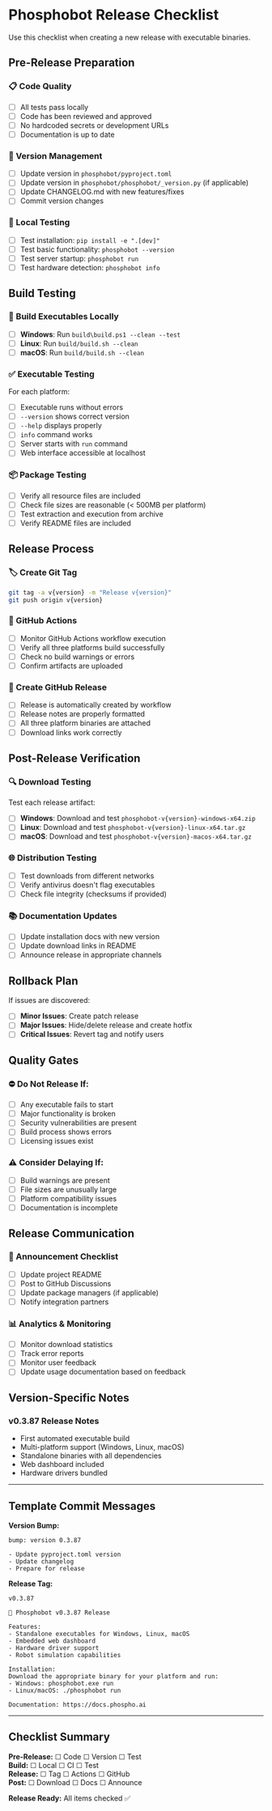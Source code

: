 # Phosphobot Release Checklist

Use this checklist when creating a new release with executable binaries.

## Pre-Release Preparation

### 📋 Code Quality
- [ ] All tests pass locally
- [ ] Code has been reviewed and approved
- [ ] No hardcoded secrets or development URLs
- [ ] Documentation is up to date

### 🔢 Version Management
- [ ] Update version in `phosphobot/pyproject.toml`
- [ ] Update version in `phosphobot/phosphobot/_version.py` (if applicable)
- [ ] Update CHANGELOG.md with new features/fixes
- [ ] Commit version changes

### 🧪 Local Testing
- [ ] Test installation: `pip install -e ".[dev]"`
- [ ] Test basic functionality: `phosphobot --version`
- [ ] Test server startup: `phosphobot run`
- [ ] Test hardware detection: `phosphobot info`

## Build Testing

### 🔨 Build Executables Locally
- [ ] **Windows**: Run `build\build.ps1 --clean --test`
- [ ] **Linux**: Run `build/build.sh --clean` 
- [ ] **macOS**: Run `build/build.sh --clean`

### ✅ Executable Testing
For each platform:
- [ ] Executable runs without errors
- [ ] `--version` shows correct version
- [ ] `--help` displays properly
- [ ] `info` command works
- [ ] Server starts with `run` command
- [ ] Web interface accessible at localhost

### 📦 Package Testing
- [ ] Verify all resource files are included
- [ ] Check file sizes are reasonable (< 500MB per platform)
- [ ] Test extraction and execution from archive
- [ ] Verify README files are included

## Release Process

### 🏷️ Create Git Tag
```bash
git tag -a v{version} -m "Release v{version}"
git push origin v{version}
```

### 🤖 GitHub Actions
- [ ] Monitor GitHub Actions workflow execution
- [ ] Verify all three platforms build successfully
- [ ] Check no build warnings or errors
- [ ] Confirm artifacts are uploaded

### 📝 Create GitHub Release
- [ ] Release is automatically created by workflow
- [ ] Release notes are properly formatted
- [ ] All three platform binaries are attached
- [ ] Download links work correctly

## Post-Release Verification

### 🔍 Download Testing
Test each release artifact:
- [ ] **Windows**: Download and test `phosphobot-v{version}-windows-x64.zip`
- [ ] **Linux**: Download and test `phosphobot-v{version}-linux-x64.tar.gz`
- [ ] **macOS**: Download and test `phosphobot-v{version}-macos-x64.tar.gz`

### 🌐 Distribution Testing
- [ ] Test downloads from different networks
- [ ] Verify antivirus doesn't flag executables
- [ ] Check file integrity (checksums if provided)

### 📚 Documentation Updates
- [ ] Update installation docs with new version
- [ ] Update download links in README
- [ ] Announce release in appropriate channels

## Rollback Plan

If issues are discovered:
- [ ] **Minor Issues**: Create patch release
- [ ] **Major Issues**: Hide/delete release and create hotfix
- [ ] **Critical Issues**: Revert tag and notify users

## Quality Gates

### ⛔ Do Not Release If:
- [ ] Any executable fails to start
- [ ] Major functionality is broken
- [ ] Security vulnerabilities are present
- [ ] Build process shows errors
- [ ] Licensing issues exist

### ⚠️ Consider Delaying If:
- [ ] Build warnings are present
- [ ] File sizes are unusually large
- [ ] Platform compatibility issues
- [ ] Documentation is incomplete

## Release Communication

### 📢 Announcement Checklist
- [ ] Update project README
- [ ] Post to GitHub Discussions
- [ ] Update package managers (if applicable)
- [ ] Notify integration partners

### 📊 Analytics & Monitoring
- [ ] Monitor download statistics
- [ ] Track error reports
- [ ] Monitor user feedback
- [ ] Update usage documentation based on feedback

## Version-Specific Notes

### v0.3.87 Release Notes
- First automated executable build
- Multi-platform support (Windows, Linux, macOS)
- Standalone binaries with all dependencies
- Web dashboard included
- Hardware drivers bundled

---

## Template Commit Messages

**Version Bump:**
```
bump: version 0.3.87

- Update pyproject.toml version
- Update changelog
- Prepare for release
```

**Release Tag:**
```
v0.3.87

🚀 Phosphobot v0.3.87 Release

Features:
- Standalone executables for Windows, Linux, macOS
- Embedded web dashboard
- Hardware driver support
- Robot simulation capabilities

Installation:
Download the appropriate binary for your platform and run:
- Windows: phosphobot.exe run
- Linux/macOS: ./phosphobot run

Documentation: https://docs.phospho.ai
```

---

## Checklist Summary

**Pre-Release:** ☐ Code ☐ Version ☐ Test  
**Build:** ☐ Local ☐ CI ☐ Test  
**Release:** ☐ Tag ☐ Actions ☐ GitHub  
**Post:** ☐ Download ☐ Docs ☐ Announce  

**Release Ready:** All items checked ✅